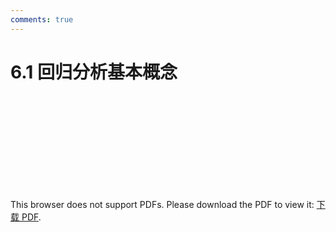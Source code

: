 ```yaml
---
comments: true
---
```

# 6.1 回归分析基本概念

<object data="https://eanyang7.github.io/Probability-and-Statistics/assets/6/6.1.pdf" type="application/pdf" width="700px" height="700px">
    <embed src="https://eanyang7.github.io/Probability-and-Statistics/assets/6/6.1.pdf">
        <p>This browser does not support PDFs. Please download the PDF to view it: <a href="https://eanyang7.github.io/Probability-and-Statistics/assets/6/6.1.pdf">下载 PDF</a>.</p>
    </embed>
</object>
